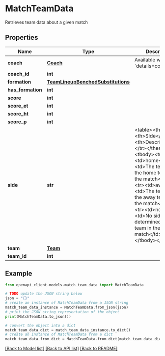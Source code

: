 # MatchTeamData

Retrieves team data about a given match

## Properties

Name | Type | Description | Notes
------------ | ------------- | ------------- | -------------
**coach** | [**Coach**](Coach.md) | Available with param &#x60;details&#x3D;coaches&#x60; | [optional] 
**coach_id** | **int** |  | [optional] 
**formation** | [**TeamLineupBenchedSubstitutions**](TeamLineupBenchedSubstitutions.md) |  | [optional] 
**has_formation** | **int** |  | [optional] 
**score** | **int** |  | [optional] 
**score_et** | **int** |  | [optional] 
**score_ht** | **int** |  | [optional] 
**score_p** | **int** |  | [optional] 
**side** | **str** | &lt;table&gt;&lt;thead&gt;&lt;tr&gt;&lt;th&gt;Side&lt;/th&gt;&lt;th&gt;Description&lt;/th&gt;&lt;/tr&gt;&lt;/thead&gt;&lt;tbody&gt;&lt;tr&gt;&lt;td&gt;home&lt;/td&gt;&lt;td&gt;The team was the home team for the match&lt;/td&gt;&lt;/tr&gt;&lt;tr&gt;&lt;td&gt;away&lt;/td&gt;&lt;td&gt;The team was the away team for the match&lt;/td&gt;&lt;/tr&gt;&lt;tr&gt;&lt;td&gt;none&lt;/td&gt;&lt;td&gt;No side was determined for this team in the match&lt;/td&gt;&lt;/tr&gt;&lt;/tbody&gt;&lt;/table&gt; | [optional] 
**team** | [**Team**](Team.md) |  | [optional] 
**team_id** | **int** |  | [optional] 

## Example

```python
from openapi_client.models.match_team_data import MatchTeamData

# TODO update the JSON string below
json = "{}"
# create an instance of MatchTeamData from a JSON string
match_team_data_instance = MatchTeamData.from_json(json)
# print the JSON string representation of the object
print(MatchTeamData.to_json())

# convert the object into a dict
match_team_data_dict = match_team_data_instance.to_dict()
# create an instance of MatchTeamData from a dict
match_team_data_from_dict = MatchTeamData.from_dict(match_team_data_dict)
```
[[Back to Model list]](../README.md#documentation-for-models) [[Back to API list]](../README.md#documentation-for-api-endpoints) [[Back to README]](../README.md)


